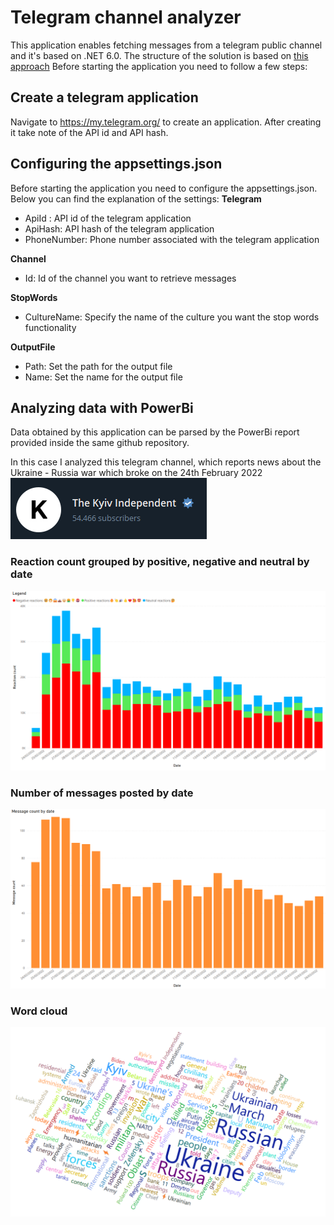 # Telegram channel analyzer

This application enables fetching messages from a telegram public channel and it's based on .NET 6.0. The structure of the solution is based on [this approach](https://github.com/rallets/console-app-net5)
Before starting the application you need to follow a few steps:

## Create a telegram application

Navigate to https://my.telegram.org/ to create an application.
After creating it take note of the API id and API hash.

## Configuring the appsettings.json

Before starting the application you need to configure the appsettings.json. Below you can find the explanation of the settings:
**Telegram**
 - ApiId : API id of the telegram application 
 - ApiHash: API hash of the telegram application
 - PhoneNumber: Phone number associated with the telegram application
  
**Channel**
 - Id: Id of the channel you want to retrieve messages
 
**StopWords**
 - CultureName: Specify the name of the culture you want the stop words functionality
 
**OutputFile**
 - Path: Set the path for the output file
 - Name: Set the name for the output file

## Analyzing data with PowerBi
Data obtained by this application can be parsed by the PowerBi report provided inside the same github repository. 

In this case I analyzed this telegram channel, which reports news about the Ukraine - Russia war which broke on the 24th February 2022
![enter image description here](https://raw.githubusercontent.com/Marghitos/TelegramChannelAnalyzer/main/TelegramChannelRetriever/Images/TheKyivIndipendentLogo.png)
### Reaction count grouped by positive, negative and neutral by date
![enter image description here](https://raw.githubusercontent.com/Marghitos/TelegramChannelAnalyzer/main/TelegramChannelRetriever/Images/ReactionCount.png)
### Number of messages posted by date
![enter image description here](https://raw.githubusercontent.com/Marghitos/TelegramChannelAnalyzer/main/TelegramChannelRetriever/Images/MessageCountByDate.png)
### Word cloud

![enter image description here](https://raw.githubusercontent.com/Marghitos/TelegramChannelAnalyzer/main/TelegramChannelRetriever/Images/WordCloud.png)
